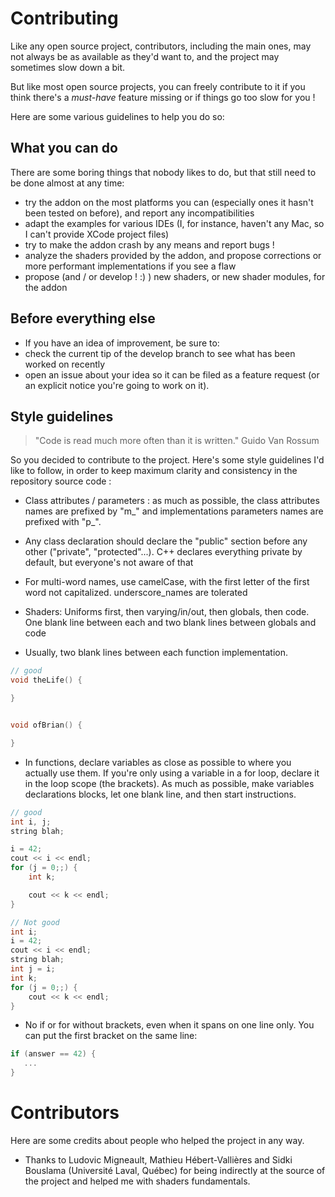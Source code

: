 Contributing
============

Like any open source project, contributors, including the main ones, may not always be as available as they'd want to, and the project may sometimes slow down a bit.

But like most open source projects, you can freely contribute to it if you think there's a *must-have* feature missing or if things go too slow for you !

Here are some various guidelines to help you do so:

What you can do
---------------

There are some boring things that nobody likes to do, but that still need to be done almost at any time:

- try the addon on the most platforms you can (especially ones it hasn't been tested on before), and report any incompatibilities
- adapt the examples for various IDEs (I, for instance, haven't any Mac, so I can't provide XCode project files)
- try to make the addon crash by any means and report bugs !
- analyze the shaders provided by the addon, and propose corrections or more performant implementations if you see a flaw
- propose (and / or develop ! :) ) new shaders, or new shader modules, for the addon


Before everything else
----------------------

- If you have an idea of improvement, be sure to:
- check the current tip of the develop branch to see what has been worked on recently
- open an issue about your idea so it can be filed as a feature request (or an explicit notice you're going to work on it).

Style guidelines
----------------

> "Code is read much more often than it is written."
> Guido Van Rossum

So you decided to contribute to the project. Here's some style guidelines I'd like to follow, in order to keep maximum clarity and consistency in the repository source code :

- Class attributes / parameters : as much as possible, the class attributes names are prefixed by "m_" and implementations parameters names are prefixed with "p_".

- Any class declaration should declare the "public" section before any other ("private", "protected"...). C++ declares everything private by default, but everyone's not aware of that

- For multi-word names, use camelCase, with the first letter of the first word not capitalized. underscore_names are tolerated

- Shaders: Uniforms first, then varying/in/out, then globals, then code. One blank line between each and two blank lines between globals and code

- Usually, two blank lines between each function implementation.

```cpp
// good
void theLife() {

}


void ofBrian() {

}
```

- In functions, declare variables as close as possible to where you actually use them. If you're only using a variable in a for loop, declare it in the loop scope (the brackets).
  As much as possible, make variables declarations blocks, let one blank line, and then start instructions.

```cpp
// good
int i, j;
string blah;

i = 42;
cout << i << endl;
for (j = 0;;) {
    int k;

    cout << k << endl;    
}
```

```cpp
// Not good
int i;
i = 42;
cout << i << endl;
string blah;
int j = i;
int k;
for (j = 0;;) {
    cout << k << endl;    
}
```

- No if or for without brackets, even when it spans on one line only. You can put the first bracket on the same line:

```cpp
if (answer == 42) {
   ...
}
```

Contributors
============

Here are some credits about people who helped the project in any way.

- Thanks to Ludovic Migneault, Mathieu Hébert-Vallières and Sidki Bouslama (Université Laval, Québec) for being indirectly at the source of the project and helped me with shaders fundamentals.